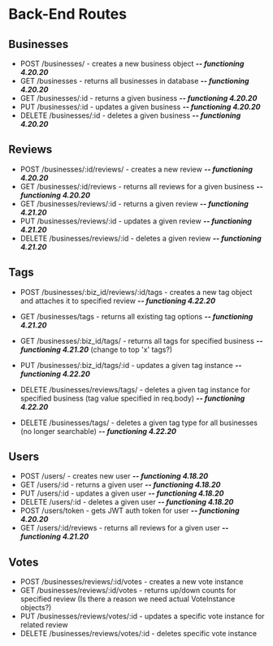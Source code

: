 # Back-End Routes

## **Businesses**

* POST /businesses/ - creates a new business object ***-- functioning 4.20.20***
* GET /businesses - returns all businesses in database ***-- functioning 4.20.20***
* GET /businesses/:id - returns a given business ***-- functioning 4.20.20***
* PUT /businesses/:id - updates a given business ***-- functioning 4.20.20***
* DELETE /businesses/:id - deletes a given business ***-- functioning 4.20.20***
 
## **Reviews**
 
* POST /businesses/:id/reviews/ - creates a new review ***-- functioning 4.20.20***
* GET /businesses/:id/reviews - returns all reviews for a given business ***-- functioning 4.20.20***
* GET /businesses/reviews/:id - returns a given review ***-- functioning 4.21.20***
* PUT /businesses/reviews/:id - updates a given review ***-- functioning 4.21.20***
* DELETE /businesses/reviews/:id - deletes a given review ***-- functioning 4.21.20***
 
## **Tags**
 
* POST /businesses/:biz_id/reviews/:id/tags - creates a new tag object and attaches it to specified review ***-- functioning 4.22.20***
* GET /businesses/tags - returns all existing tag options ***-- functioning 4.21.20***
* GET /businesses/:biz_id/tags/ - returns all tags for specified business ***-- functioning 4.21.20*** (change to top 'x' tags?)
* PUT /businesses/:biz_id/tags/:id - updates a given tag instance ***-- functioning 4.22.20***
* DELETE /businesses/reviews/tags/ - deletes a given tag instance for specified business (tag value specified in req.body) ***-- functioning 4.22.20***

* DELETE /businesses/tags/ - deletes a given tag type for all businesses (no longer searchable) ***-- functioning 4.22.20***
 
## **Users**
 
* POST /users/ - creates new user ***-- functioning 4.18.20***
* GET /users/:id - returns a given user ***-- functioning 4.18.20***
* PUT /users/:id - updates a given user ***-- functioning 4.18.20***
* DELETE /users/:id - deletes a given user ***-- functioning 4.18.20***
* POST /users/token - gets JWT auth token for user ***-- functioning 4.20.20***
* GET /users/:id/reviews - returns all reviews for a given user ***-- functioning 4.21.20***

## **Votes**

* POST /businesses/reviews/:id/votes - creates a new vote instance
* GET /businesses/reviews/:id/votes - returns up/down counts for specified review (Is there a reason we need actual VoteInstance objects?)
* PUT /businesses/reviews/votes/:id - updates a specific vote instance for related review
* DELETE /businesses/reviews/votes/:id - deletes specific vote instance 